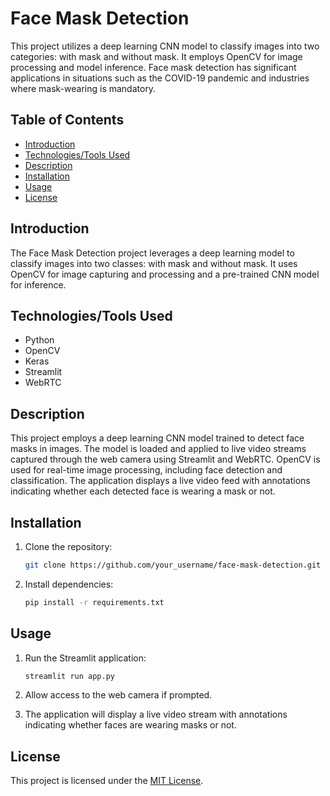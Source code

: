 # Face Mask Detection

This project utilizes a deep learning CNN model to classify images into two categories: with mask and without mask. It employs OpenCV for image processing and model inference. Face mask detection has significant applications in situations such as the COVID-19 pandemic and industries where mask-wearing is mandatory.

## Table of Contents

- [Introduction](#introduction)
- [Technologies/Tools Used](#technologies-tools-used)
- [Description](#description)
- [Installation](#installation)
- [Usage](#usage)
- [License](#license)

## Introduction

The Face Mask Detection project leverages a deep learning model to classify images into two classes: with mask and without mask. It uses OpenCV for image capturing and processing and a pre-trained CNN model for inference.

## Technologies/Tools Used

- Python
- OpenCV
- Keras
- Streamlit
- WebRTC

## Description

This project employs a deep learning CNN model trained to detect face masks in images. The model is loaded and applied to live video streams captured through the web camera using Streamlit and WebRTC. OpenCV is used for real-time image processing, including face detection and classification. The application displays a live video feed with annotations indicating whether each detected face is wearing a mask or not.

## Installation

1. Clone the repository:

    ```bash
    git clone https://github.com/your_username/face-mask-detection.git
    ```

2. Install dependencies:

    ```bash
    pip install -r requirements.txt
    ```

## Usage

1. Run the Streamlit application:

    ```bash
    streamlit run app.py
    ```

2. Allow access to the web camera if prompted.

3. The application will display a live video stream with annotations indicating whether faces are wearing masks or not.

## License

This project is licensed under the [MIT License](LICENSE).
